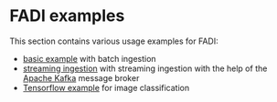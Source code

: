 FADI examples
=========

This section contains various usage examples for FADI:

* [basic example](/USERGUIDE.md) with batch ingestion
* [streaming ingestion](examples/kafka/README.md) with streaming ingestion with the help of the [Apache Kafka](https://kafka.apache.org) message broker
* [Tensorflow example](examples/tensorflow/README.md) for image classification
